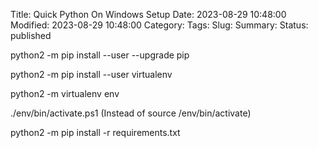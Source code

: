 Title: Quick Python On Windows Setup
Date: 2023-08-29 10:48:00
Modified: 2023-08-29 10:48:00
Category: 
Tags: 
Slug: 
Summary: 
Status: published


python2 -m pip install --user --upgrade pip

python2 -m pip install --user virtualenv

python2 -m virtualenv env

./env/bin/activate.ps1 (Instead of source /env/bin/activate)

python2 -m pip install -r requirements.txt



